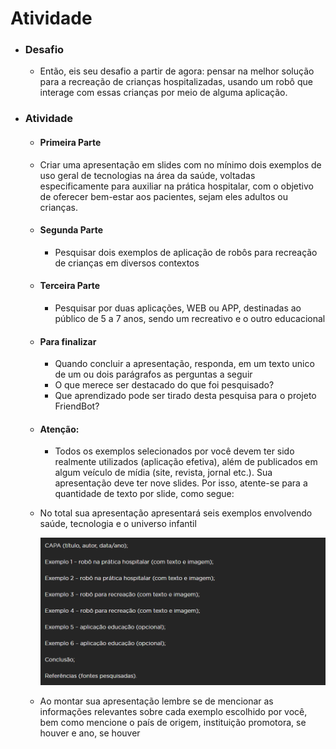 # Atividade

- ### Desafio

  - Então, eis seu desafio a partir de agora: pensar na melhor solução para a recreação de crianças hospitalizadas, usando um robô que interage com essas crianças por meio de alguma aplicação.

- ### Atividade

  - #### Primeira Parte

  - Criar uma apresentação em slides com no mínimo dois exemplos de uso geral de tecnologias na área da saúde, voltadas especificamente para auxiliar na prática hospitalar, com o objetivo de oferecer bem-estar aos pacientes, sejam eles adultos ou crianças.

  - #### **Segunda Parte**

    - Pesquisar dois exemplos de aplicação de robôs para recreação de crianças em diversos contextos

  - #### **Terceira Parte**

    - Pesquisar por duas aplicações, WEB ou APP, destinadas ao público de 5 a 7 anos, sendo um recreativo e o outro educacional

  - #### **Para finalizar**

    - Quando concluir a apresentação, responda, em um texto unico de um ou dois parágrafos as perguntas a seguir
    - O que merece ser destacado do que foi pesquisado?
    - Que aprendizado pode ser tirado desta pesquisa para o projeto FriendBot?

  - #### **Atenção:**

    - Todos os exemplos selecionados por você devem ter sido realmente utilizados (aplicação efetiva), além de publicados em algum veículo de mídia (site, revista, jornal etc.). Sua apresentação deve ter nove slides. Por isso, atente-se para a quantidade de texto por slide, como segue:

  - No total sua apresentação apresentará seis exemplos envolvendo saúde, tecnologia e o universo infantil

    <img src="../../../../gitImages/estruturaAtividade.png" alt="estruturaAtividade" style="zoom: 80%;" />

  - Ao montar sua apresentação lembre se de mencionar as informações relevantes sobre cada exemplo escolhido por você, bem como mencione o país de origem, instituição promotora, se houver e ano, se houver